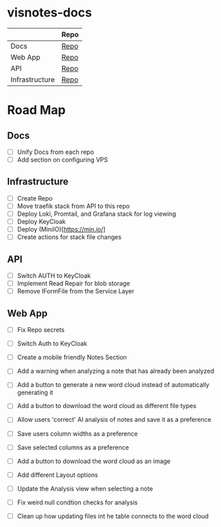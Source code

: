 <!--

**Here are some ideas to get you started:**

🙋‍♀️ A short introduction - what is your organization all about?
🌈 Contribution guidelines - how can the community get involved?
👩‍💻 Useful resources - where can the community find your docs? Is there anything else the community should know?
🍿 Fun facts - what does your team eat for breakfast?
🧙 Remember, you can do mighty things with the power of [Markdown](https://docs.github.com/github/writing-on-github/getting-started-with-writing-and-formatting-on-github/basic-writing-and-formatting-syntax)
-->


# visnotes-docs

|     | Repo |
| -------- | ------- |
| Docs  |  [Repo](https://github.com/VisNotes/visnotes-docs)  |
| Web App | [Repo](https://github.com/JustinFay01/visnotes-react)     |
| API    | [Repo](https://github.com/JustinFay01/visnotes-api)  |
| Infrastructure | [Repo]() |

# Road Map

## Docs

- [ ] Unify Docs from each repo
- [ ] Add section on configuring VPS

## Infrastructure

 - [ ] Create Repo
 - [ ] Move traefik stack from API to this repo
 - [ ] Deploy Loki, Promtail, and Grafana stack for log viewing
 - [ ] Deploy KeyCloak
 - [ ] Deploy (MiniIO)[https://min.io/]
 - [ ] Create actions for stack file changes

## API

 - [ ] Switch AUTH to KeyCloak
 - [ ] Implement Read Repair for blob storage
 - [ ] Remove IFormFile from the Service Layer

## Web App

 - [ ] Fix Repo secrets
 - [ ] Switch Auth to KeyCloak
 - [ ] Create a mobile friendly Notes Section
 - [ ] Add a warning when analyzing a note that has already been analyzed
 - [ ] Add a button to generate a new word cloud instead of automatically generating it
 - [ ] Add a button to download the word cloud as different file types
 - [ ] Allow users 'correct' AI analysis of notes and save it as a preference
 - [ ] Save users column widths as a preference
 - [ ] Save selected columns as a preference
 - [ ] Add a button to download the word cloud as an image
 - [ ] Add different Layout options
 - [ ] Update the Analysis view when selecting a note
 - [ ] Fix weird null condtion checks for analysis
 - [ ] Clean up how updating files int he table connects to the word cloud


